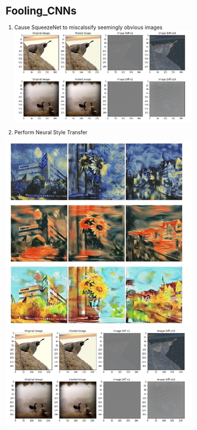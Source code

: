 # Fooling_CNNs

1. Cause SqueezeNet to miscalssify seemingly obvious images
![Screenshot](fooling.PNG)

2. Perform Neural Style Transfer

![Screenshot](style_transfer.PNG)
![Screenshot](fooling.PNG)

